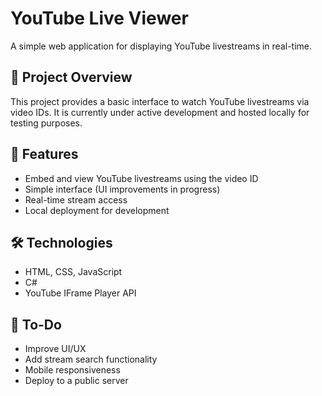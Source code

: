 # YouTube Live Viewer

A simple web application for displaying YouTube livestreams in real-time.

## 🔧 Project Overview

This project provides a basic interface to watch YouTube livestreams via video IDs. It is currently under active development and hosted locally for testing purposes.

## 🚀 Features

- Embed and view YouTube livestreams using the video ID
- Simple interface (UI improvements in progress)
- Real-time stream access
- Local deployment for development

## 🛠️ Technologies

- HTML, CSS, JavaScript  
- C#
- YouTube IFrame Player API


## 📍 To-Do
- Improve UI/UX
- Add stream search functionality
- Mobile responsiveness
- Deploy to a public server
